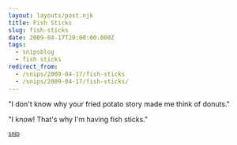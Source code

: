 ```yaml
---
layout: layouts/post.njk
title: Fish Sticks
slug: fish-sticks
date: 2009-04-17T20:00:00.000Z
tags:
  - snipsblog
  - fish sticks
redirect_from:
  - /snips/2009-04-17/fish-sticks
  - /snips/2009-04-17/fish-sticks/
---
```

"I don't know why your fried potato story made me think of donuts."

"I know! That's why I'm having fish sticks."

<small>[snip](https://github.com/isaacs/snips)</small>
